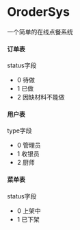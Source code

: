 # OroderSys
一个简单的在线点餐系统

#### 订单表 

status字段

-  0 待做
- 1 已做
- 2 因缺材料不能做

#### 用户表

type字段

- 0 管理员
- 1 收银员
- 2 厨师

#### 菜单表
status字段

- 0 上架中
- 1 已下架
